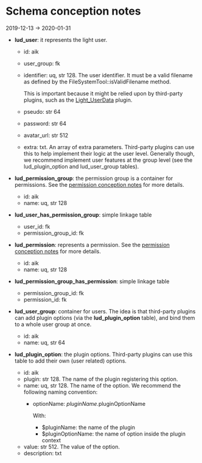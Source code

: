 Schema conception notes
===========
2019-12-13 -> 2020-01-31





- **lud_user**: it represents the light user.
    
    - id: aik
    - user_group: fk
    - identifier: uq, str 128. The user identifier. It must be a valid filename as defined by the FileSystemTool::isValidFilename method.
    
        This is important because it might be relied upon by third-party plugins, such as the [Light_UserData](https://github.com/lingtalfi/Light_UserData) plugin.
    - pseudo: str 64
    - password: str 64
    - avatar_url: str 512
    - extra: txt. An array of extra parameters. 
        Third-party plugins can use this to help implement their logic at the user level.
        Generally though, we recommend implement user features at the group level (see the lud_plugin_option and lud_user_group tables).

        
- **lud_permission_group**: the permission group is a container for permissions. See the [permission conception notes](https://github.com/lingtalfi/Light_User/blob/master/personal/mydoc/pages/permission-conception-notes.md) for more details.
    - id: aik    
    - name: uq, str 128    
    

- **lud_user_has_permission_group**: simple linkage table
    - user_id: fk    
    - permission_group_id: fk
    

- **lud_permission**: represents a permission. See the [permission conception notes](https://github.com/lingtalfi/Light_User/blob/master/personal/mydoc/pages/permission-conception-notes.md) for more details.
    - id: aik    
    - name: uq, str 128    


- **lud_permission_group_has_permission**: simple linkage table
    - permission_group_id: fk
    - permission_id: fk


- **lud_user_group**: container for users. The idea is that third-party plugins can add plugin options (via the **lud_plugin_option** table), and bind them to a whole user group at once.
    - id: aik    
    - name: uq, str 64
    
    
- **lud_plugin_option**: the plugin options. Third-party plugins can use this table to add their own (user related) options.
    - id: aik    
    - plugin: str 128. The name of the plugin registering this option.    
    - name: uq, str 128. The name of the option. We recommend the following naming convention:
        - optionName: $pluginName.$pluginOptionName
        
            With:
            - $pluginName: the name of the plugin 
            - $pluginOptionName: the name of option inside the plugin context
    - value: str 512. The value of the option.             
    - description: txt             
